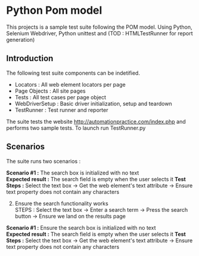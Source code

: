 # Python Pom model
This projects is a sample test suite following the POM model. Using Python, Selenium Webdriver, Python unittest and (TOD : HTMLTestRunner for report generation)
 
## Introduction
The following test suite components can be indetified.
- Locators : All web element locators per page
- Page Objects : All site pages
- Tests : All test cases per page object
- WebDriverSetup : Basic driver initialization, setup and teardown
- TestRunner : Test runner and reporter

The suite tests the website http://automationpractice.com/index.php and performs two sample tests.
To launch run TestRunner.py

## Scenarios
The suite runs two scenarios :

**Scenario #1 :** The search box is initialized with no text   
**Expected result :** The search field is empty when the user selects it
**Test Steps :** Select the text box -> Get the web element's text attribute -> Ensure text property does not contain any characters

2) Ensure the search functionality works  
STEPS : Select the text box -> Enter a search term -> Press the search button -> Ensure we land on the results page

**Scenario #1 :** Ensure the search box is initialized with no text   
**Expected result :** The search field is empty when the user selects it
**Test Steps :** Select the text box -> Get the web element's text attribute -> Ensure text property does not contain any characters




